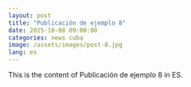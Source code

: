```yaml
---
layout: post
title: "Publicación de ejemplo 8"
date: 2025-10-08 09:00:00
categories: news cuba
image: /assets/images/post-8.jpg
lang: es
---
```


This is the content of Publicación de ejemplo 8 in ES.
